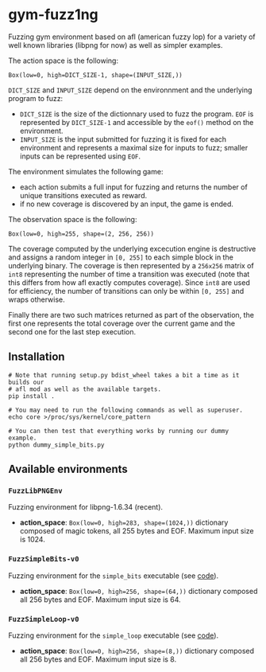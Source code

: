 # gym-fuzz1ng

Fuzzing gym environment based on afl (american fuzzy lop) for a variety of well
known libraries (libpng for now) as well as simpler examples.

The action space is the following:
```
Box(low=0, high=DICT_SIZE-1, shape=(INPUT_SIZE,))
```

`DICT_SIZE` and `INPUT_SIZE` depend on the environnment and the underlying
program to fuzz:
- `DICT_SIZE` is the size of the dictionnary used to fuzz the program. `EOF` is
  represented by `DICT_SIZE-1` and accessible by the `eof()` method on the
  environment.
- `INPUT_SIZE` is the input submitted for fuzzing it is fixed for each
  environment and represents a maximal size for inputs to fuzz; smaller inputs
  can be represented using `EOF`.

The environment simulates the following game:

- each action submits a full input for fuzzing and returns the number of unique
  transitions executed as reward.
- if no new coverage is discovered by an input, the game is ended.

The observation space is the following:
```
Box(low=0, high=255, shape=(2, 256, 256))
```

The coverage computed by the underlying excecution engine is destructive and
assigns a random integer in `[0, 255]` to each simple block in the underlying
binary. The coverage is then represented by a `256x256` matrix of `int8`
representing the number of time a transition was executed (note that this
differs from how afl exactly computes coverage). Since `int8` are used for
efficiency, the number of transitions can only be within `[0, 255]` and wraps
otherwise.

Finally there are two such matrices returned as part of the observation, the
first one represents the total coverage over the current game and the second
one for the last step execution.

## Installation

```
# Note that running setup.py bdist_wheel takes a bit a time as it builds our
# afl mod as well as the available targets.
pip install .

# You may need to run the following commands as well as superuser.
echo core >/proc/sys/kernel/core_pattern

# You can then test that everything works by running our dummy example.
python dummy_simple_bits.py
```

## Available environments

### `FuzzLibPNGEnv`

Fuzzing environment for libpng-1.6.34 (recent).

- **action_space**: `Box(low=0, high=283, shape=(1024,))` dictionary composed
  of magic tokens, all 255 bytes and EOF. Maximum input size is 1024.

### `FuzzSimpleBits-v0`

Fuzzing environment for the `simple_bits` executable (see
[code](https://github.com/spolu/gym_fuzz1ng/blob/master/gym_fuzz1ng/mods/simple_bits-mod/simple_bits_afl.c)).

- **action_space**: `Box(low=0, high=256, shape=(64,))` dictionary composed
  all 256 bytes and EOF. Maximum input size is 64.

### `FuzzSimpleLoop-v0`

Fuzzing environment for the `simple_loop` executable (see
[code](https://github.com/spolu/gym_fuzz1ng/blob/master/gym_fuzz1ng/mods/simple_loop-mod/simple_loop_afl.c)).

- **action_space**: `Box(low=0, high=256, shape=(8,))` dictionary composed
  all 256 bytes and EOF. Maximum input size is 8.
